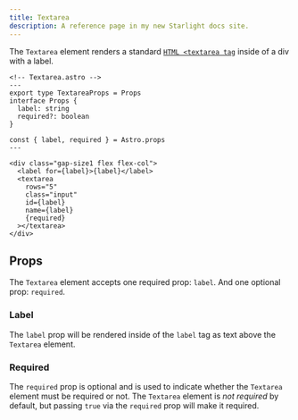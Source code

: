 ```yaml
---
title: Textarea
description: A reference page in my new Starlight docs site.
---
```


The `Textarea` element renders a standard [`HTML <textarea tag`](https://www.w3schools.com/tags/tag_textarea.asp) inside of a div with a label.

```astro
<!-- Textarea.astro -->
---
export type TextareaProps = Props
interface Props {
  label: string
  required?: boolean
}

const { label, required } = Astro.props
---

<div class="gap-size1 flex flex-col">
  <label for={label}>{label}</label>
  <textarea
    rows="5"
    class="input"
    id={label}
    name={label}
    {required}
  ></textarea>
</div>

```

## Props

The `Textarea` element accepts one required prop: `label`. And one optional prop: `required`.

### Label

The `label` prop will be rendered inside of the `label` tag as text above the `Textarea` element.

### Required

The `required` prop is optional and is used to indicate whether the `Textarea` element must be required or not. The `Textarea` element is _not required_ by default, but passing `true` via the `required` prop will make it required.
